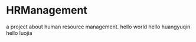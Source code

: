 # HRManagement
a project about human resource management.
hello world
hello huangyuqin
hello luojia
